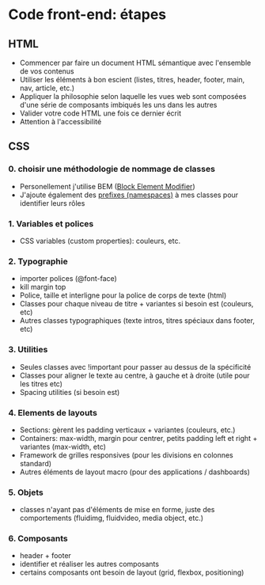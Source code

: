 # Code front-end: étapes

## HTML

- Commencer par faire un document HTML sémantique avec l'ensemble de vos contenus
- Utiliser les éléments à bon escient (listes, titres, header, footer, main, nav, article, etc.)
- Appliquer la philosophie selon laquelle les vues web sont composées d'une série de composants imbiqués les uns dans les autres
- Valider votre code HTML une fois ce dernier écrit
- Attention à l'accessibilité

## CSS

### 0. choisir une méthodologie de nommage de classes

- Personellement j'utilise BEM ([Block Element Modifier](https://csswizardry.com/2013/01/mindbemding-getting-your-head-round-bem-syntax/))
- J'ajoute également des [prefixes (namespaces)](https://csswizardry.com/2015/03/more-transparent-ui-code-with-namespaces/) à mes classes pour identifier leurs rôles

### 1. Variables et polices

- CSS variables (custom properties): couleurs, etc.

### 2. Typographie

- importer polices (@font-face)
- kill margin top
- Police, taille et interligne pour la police de corps de texte (html)
- Classes pour chaque niveau de titre + variantes si besoin est (couleurs, etc)
- Autres classes typographiques (texte intros, titres spéciaux dans footer, etc)

### 3. Utilities

- Seules classes avec !important pour passer au dessus de la spécificité
- Classes pour aligner le texte au centre, à gauche et à droite (utile pour les titres etc)
- Spacing utilities (si besoin est)

### 4. Elements de layouts

- Sections: gèrent les padding verticaux + variantes (couleurs, etc.)
- Containers: max-width, margin pour centrer, petits padding left et right + variantes (max-width, etc)
- Framework de grilles responsives (pour les divisions en colonnes standard)
- Autres éléments de layout macro (pour des applications / dashboards)

### 5. Objets

- classes n'ayant pas d'éléments de mise en forme, juste des comportements (fluidimg, fluidvideo, media object, etc.)

### 6. Composants

- header + footer
- identifier et réaliser les autres composants
- certains composants ont besoin de layout (grid, flexbox, positioning)
